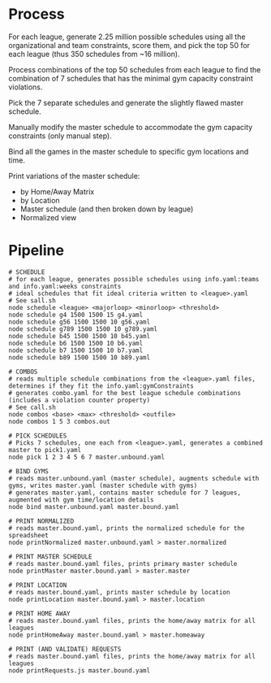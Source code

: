 # Process

For each league, generate 2.25 million possible schedules using all the organizational and team constraints, score them, and pick the top 50 for each league (thus 350 schedules from ~16 million).

Process combinations of the top 50 schedules from each league to find the combination of 7 schedules that has the minimal gym capacity constraint violations.

Pick the 7 separate schedules and generate the slightly flawed master schedule.

Manually modify the master schedule to accommodate the gym capacity constraints (only manual step).

Bind all the games in the master schedule to specific gym locations and time.

Print variations of the master schedule:
- by Home/Away Matrix
- by Location
- Master schedule (and then broken down by league)
- Normalized view



# Pipeline

```
# SCHEDULE
# for each league, generates possible schedules using info.yaml:teams and info.yaml:weeks constraints
# ideal schedules that fit ideal criteria written to <league>.yaml
# See sall.sh
node schedule <league> <majorloop> <minorloop> <threshold>
node schedule g4 1500 1500 15 g4.yaml
node schedule g56 1500 1500 10 g56.yaml
node schedule g789 1500 1500 10 g789.yaml
node schedule b45 1500 1500 10 b45.yaml
node schedule b6 1500 1500 10 b6.yaml
node schedule b7 1500 1500 10 b7.yaml
node schedule b89 1500 1500 10 b89.yaml

# COMBOS
# reads multiple schedule combinations from the <league>.yaml files, determines if they fit the info.yaml:gymConstraints
# generates combo.yaml for the best league schedule combinations (includes a violation counter property)
# See call.sh
node combos <base> <max> <threshold> <outfile>
node combos 1 5 3 combos.out

# PICK SCHEDULES
# Picks 7 schedules, one each from <league>.yaml, generates a combined master to pick1.yaml
node pick 1 2 3 4 5 6 7 master.unbound.yaml

# BIND GYMS
# reads master.unbound.yaml (master schedule), augments schedule with gyms, writes master.yaml (master schedule with gyms)
# generates master.yaml, contains master schedule for 7 leagues, augmented with gym time/location details
node bind master.unbound.yaml master.bound.yaml

# PRINT NORMALIZED
# reads master.bound.yaml, prints the normalized schedule for the spreadsheet
node printNormalized master.unbound.yaml > master.normalized

# PRINT MASTER SCHEDULE
# reads master.bound.yaml files, prints primary master schedule
node printMaster master.bound.yaml > master.master

# PRINT LOCATION
# reads master.bound.yaml, prints master schedule by location
node printLocation master.bound.yaml > master.location

# PRINT HOME AWAY
# reads master.bound.yaml files, prints the home/away matrix for all leagues
node printHomeAway master.bound.yaml > master.homeaway

# PRINT (AND VALIDATE) REQUESTS
# reads master.bound.yaml files, prints the home/away matrix for all leagues
node printRequests.js master.bound.yaml
```
